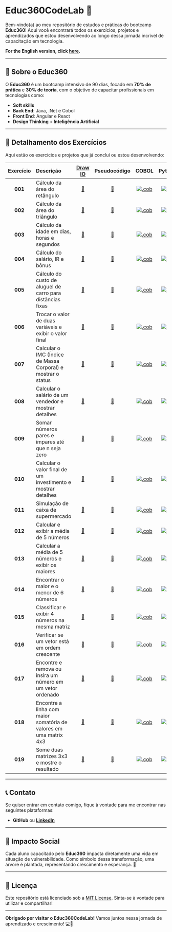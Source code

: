 # Educ360CodeLab 🚀

Bem-vindo(a) ao meu repositório de estudos e práticas do bootcamp **Educ360**! Aqui você encontrará todos os exercícios, projetos e aprendizados que estou desenvolvendo ao longo dessa jornada incrível de capacitação em tecnologia.

**For the English version, click [here](https://github.com/fmarqueseti/Educ360CodeLab/blob/main/README_EN.md).**

---

## 📝 **Sobre o Educ360**
O **Educ360** é um bootcamp intensivo de 90 dias, focado em **70% de prática** e **30% de teoria**, com o objetivo de capacitar profissionais em tecnologias como:
- **Soft skills**
- **Back End**: Java, .Net e Cobol
- **Front End**: Angular e React
- **Design Thinking + Inteligência Artificial**

---

## 📂 **Detalhamento dos Exercícios**
Aqui estão os exercícios e projetos que já concluí ou estou desenvolvendo:

| Exercício | Descrição | [Draw IO](https://app.diagrams.net/) | Pseudocódigo | COBOL | Python | Javascript |
|:-----------:|:-----------|:------------:|:---------------:|:--------------:|:--------------:|:--------------:|
| **001** | Cálculo da área do retângulo | [📐](https://github.com/fmarqueseti/Educ360CodeLab/blob/main/dia/exerc001.drawio) | [📝](https://github.com/fmarqueseti/Educ360CodeLab/blob/main/por/EXERC001.txt) | [![.cob](http://www.fmarques.eti.br/ico/file-type-cobol.svg ".cob")](https://github.com/fmarqueseti/Educ360CodeLab/blob/main/cob/EXERC001.cbl) | [![.py](http://www.fmarques.eti.br/ico/file-type-python.png ".py")](https://github.com/fmarqueseti/Educ360CodeLab/blob/main/py/exerc001.py) | [![.js](http://www.fmarques.eti.br/ico/file-type-js.jpg ".js")](https://github.com/fmarqueseti/Educ360CodeLab/blob/main/js/exerc001.js) |
| **002** | Cálculo da área do triângulo | [📐](https://github.com/fmarqueseti/Educ360CodeLab/blob/main/dia/exerc002.drawio) | [📝](https://github.com/fmarqueseti/Educ360CodeLab/blob/main/por/EXERC002.txt) | [![.cob](http://www.fmarques.eti.br/ico/file-type-cobol.svg ".cob")](https://github.com/fmarqueseti/Educ360CodeLab/blob/main/cob/EXERC002.cbl) | [![.py](http://www.fmarques.eti.br/ico/file-type-python.png ".py")](https://github.com/fmarqueseti/Educ360CodeLab/blob/main/py/exerc002.py) | [![.js](http://www.fmarques.eti.br/ico/file-type-js.jpg ".js")](https://github.com/fmarqueseti/Educ360CodeLab/blob/main/js/exerc002.js) |
| **003** | Cálculo da idade em dias, horas e segundos | [📐](https://github.com/fmarqueseti/Educ360CodeLab/blob/main/dia/exerc003.drawio) | [📝](https://github.com/fmarqueseti/Educ360CodeLab/blob/main/por/EXERC003.txt) | [![.cob](http://www.fmarques.eti.br/ico/file-type-cobol.svg ".cob")](https://github.com/fmarqueseti/Educ360CodeLab/blob/main/cob/EXERC003.cbl) | [![.py](http://www.fmarques.eti.br/ico/file-type-python.png ".py")](https://github.com/fmarqueseti/Educ360CodeLab/blob/main/py/exerc003.py) | [![.js](http://www.fmarques.eti.br/ico/file-type-js.jpg ".js")](https://github.com/fmarqueseti/Educ360CodeLab/blob/main/js/exerc003.js) |
| **004** | Cálculo do salário, IR e bônus | [📐](https://github.com/fmarqueseti/Educ360CodeLab/blob/main/dia/exerc004.drawio) | [📝](https://github.com/fmarqueseti/Educ360CodeLab/blob/main/por/EXERC004.txt) | [![.cob](http://www.fmarques.eti.br/ico/file-type-cobol.svg ".cob")](https://github.com/fmarqueseti/Educ360CodeLab/blob/main/cob/EXERC004.cbl) | [![.py](http://www.fmarques.eti.br/ico/file-type-python.png ".py")](https://github.com/fmarqueseti/Educ360CodeLab/blob/main/py/exerc005.py) | [![.js](http://www.fmarques.eti.br/ico/file-type-js.jpg ".js")](https://github.com/fmarqueseti/Educ360CodeLab/blob/main/js/exerc004.js) |
| **005** | Cálculo do custo de aluguel de carro para distâncias fixas | [📐](https://github.com/fmarqueseti/Educ360CodeLab/blob/main/dia/exerc005.drawio) | [📝](https://github.com/fmarqueseti/Educ360CodeLab/blob/main/por/EXERC005.txt) | [![.cob](http://www.fmarques.eti.br/ico/file-type-cobol.svg ".cob")](https://github.com/fmarqueseti/Educ360CodeLab/blob/main/cob/EXERC005.cbl) | [![.py](http://www.fmarques.eti.br/ico/file-type-python.png ".py")](https://github.com/fmarqueseti/Educ360CodeLab/blob/main/py/exerc005.py) | [![.js](http://www.fmarques.eti.br/ico/file-type-js.jpg ".js")](https://github.com/fmarqueseti/Educ360CodeLab/blob/main/js/exerc005.js) |
| **006** | Trocar o valor de duas variáveis e exibir o valor final | [📐](https://github.com/fmarqueseti/Educ360CodeLab/blob/main/por/exerc006.drawio) | [📝](https://github.com/fmarqueseti/Educ360CodeLab/blob/main/por/EXERC006.txt) | [![.cob](http://www.fmarques.eti.br/ico/file-type-cobol.svg ".cob")](https://github.com/fmarqueseti/Educ360CodeLab/blob/main/cob/EXERC006.cbl) | [![.py](http://www.fmarques.eti.br/ico/file-type-python.png ".py")](https://github.com/fmarqueseti/Educ360CodeLab/blob/main/py/exerc006.py) | [![.js](http://www.fmarques.eti.br/ico/file-type-js.jpg ".js")](https://github.com/fmarqueseti/Educ360CodeLab/blob/main/js/exerc006.js) |
| **007** | Calcular o IMC (Índice de Massa Corporal) e mostrar o status | [📐](https://github.com/fmarqueseti/Educ360CodeLab/blob/main/por/exerc007.drawio) | [📝](https://github.com/fmarqueseti/Educ360CodeLab/blob/main/por/EXERC007.txt) | [![.cob](http://www.fmarques.eti.br/ico/file-type-cobol.svg ".cob")](https://github.com/fmarqueseti/Educ360CodeLab/blob/main/cob/EXERC007.cbl) | [![.py](http://www.fmarques.eti.br/ico/file-type-python.png ".py")](https://github.com/fmarqueseti/Educ360CodeLab/blob/main/py/exerc007.py) | [![.js](http://www.fmarques.eti.br/ico/file-type-js.jpg ".js")](https://github.com/fmarqueseti/Educ360CodeLab/blob/main/js/exerc007.js) |
| **008** | Calcular o salário de um vendedor e mostrar detalhes | [📐](https://github.com/fmarqueseti/Educ360CodeLab/blob/main/por/exerc008.drawio) | [📝](https://github.com/fmarqueseti/Educ360CodeLab/blob/main/por/EXERC008.txt) | [![.cob](http://www.fmarques.eti.br/ico/file-type-cobol.svg ".cob")](https://github.com/fmarqueseti/Educ360CodeLab/blob/main/cob/EXERC008.cbl) | [![.py](http://www.fmarques.eti.br/ico/file-type-python.png ".py")](https://github.com/fmarqueseti/Educ360CodeLab/blob/main/py/exerc008.py) | [![.js](http://www.fmarques.eti.br/ico/file-type-js.jpg ".js")](https://github.com/fmarqueseti/Educ360CodeLab/blob/main/js/exerc008.js) |
| **009** | Somar números pares e ímpares até que n seja zero | [📐](https://github.com/fmarqueseti/Educ360CodeLab/blob/main/por/exerc009.drawio) | [📝](https://github.com/fmarqueseti/Educ360CodeLab/blob/main/por/EXERC009.txt) | [![.cob](http://www.fmarques.eti.br/ico/file-type-cobol.svg ".cob")](https://github.com/fmarqueseti/Educ360CodeLab/blob/main/cob/EXERC009.cbl) | [![.py](http://www.fmarques.eti.br/ico/file-type-python.png ".py")](https://github.com/fmarqueseti/Educ360CodeLab/blob/main/py/exerc009.py) | [![.js](http://www.fmarques.eti.br/ico/file-type-js.jpg ".js")](https://github.com/fmarqueseti/Educ360CodeLab/blob/main/js/exerc009.js) |
| **010** | Calcular o valor final de um investimento e mostrar detalhes | [📐](https://github.com/fmarqueseti/Educ360CodeLab/blob/main/por/exerc010.drawio) | [📝](https://github.com/fmarqueseti/Educ360CodeLab/blob/main/por/EXERC010.txt) | [![.cob](http://www.fmarques.eti.br/ico/file-type-cobol.svg ".cob")](https://github.com/fmarqueseti/Educ360CodeLab/blob/main/cob/EXERC010.cbl) | [![.py](http://www.fmarques.eti.br/ico/file-type-python.png ".py")](https://github.com/fmarqueseti/Educ360CodeLab/blob/main/py/exerc010.py) | [![.js](http://www.fmarques.eti.br/ico/file-type-js.jpg ".js")](https://github.com/fmarqueseti/Educ360CodeLab/blob/main/js/exerc010.js) |
| **011** | Simulação de caixa de supermercado | [📐](https://github.com/fmarqueseti/Educ360CodeLab/blob/main/por/exerc011.drawio) | [📝](https://github.com/fmarqueseti/Educ360CodeLab/blob/main/por/EXERC011.txt) | [![.cob](http://www.fmarques.eti.br/ico/file-type-cobol.svg ".cob")](https://github.com/fmarqueseti/Educ360CodeLab/blob/main/cob/EXERC011.cbl) | [![.py](http://www.fmarques.eti.br/ico/file-type-python.png ".py")](https://github.com/fmarqueseti/Educ360CodeLab/blob/main/py/exerc011.py) | [![.js](http://www.fmarques.eti.br/ico/file-type-js.jpg ".js")](https://github.com/fmarqueseti/Educ360CodeLab/blob/main/js/exerc011.js) |
| **012** | Calcular e exibir a média de 5 números | [📐](https://github.com/fmarqueseti/Educ360CodeLab/blob/main/por/exerc012.drawio) | [📝](https://github.com/fmarqueseti/Educ360CodeLab/blob/main/por/EXERC012.txt) | [![.cob](http://www.fmarques.eti.br/ico/file-type-cobol.svg ".cob")](https://github.com/fmarqueseti/Educ360CodeLab/blob/main/cob/EXERC012.cbl) | [![.py](http://www.fmarques.eti.br/ico/file-type-python.png ".py")](https://github.com/fmarqueseti/Educ360CodeLab/blob/main/py/exerc012.py) | [![.js](http://www.fmarques.eti.br/ico/file-type-js.jpg ".js")](https://github.com/fmarqueseti/Educ360CodeLab/blob/main/js/exerc012.js) |
| **013** | Calcular a média de 5 números e exibir os maiores | [📐](https://github.com/fmarqueseti/Educ360CodeLab/blob/main/por/exerc013.drawio) | [📝](https://github.com/fmarqueseti/Educ360CodeLab/blob/main/por/EXERC013.txt) | [![.cob](http://www.fmarques.eti.br/ico/file-type-cobol.svg ".cob")](https://github.com/fmarqueseti/Educ360CodeLab/blob/main/cob/EXERC013.cbl) | [![.py](http://www.fmarques.eti.br/ico/file-type-python.png ".py")](https://github.com/fmarqueseti/Educ360CodeLab/blob/main/py/exerc013.py) | [![.js](http://www.fmarques.eti.br/ico/file-type-js.jpg ".js")](https://github.com/fmarqueseti/Educ360CodeLab/blob/main/js/exerc013.js) |
| **014** | Encontrar o maior e o menor de 6 números | [📐](https://github.com/fmarqueseti/Educ360CodeLab/blob/main/por/exerc014.drawio) | [📝](https://github.com/fmarqueseti/Educ360CodeLab/blob/main/por/EXERC014.txt) | [![.cob](http://www.fmarques.eti.br/ico/file-type-cobol.svg ".cob")](https://github.com/fmarqueseti/Educ360CodeLab/blob/main/cob/EXERC014.cbl) | [![.py](http://www.fmarques.eti.br/ico/file-type-python.png ".py")](https://github.com/fmarqueseti/Educ360CodeLab/blob/main/py/exerc014.py) | [![.js](http://www.fmarques.eti.br/ico/file-type-js.jpg ".js")](https://github.com/fmarqueseti/Educ360CodeLab/blob/main/js/exerc014.js) |
| **015** | Classificar e exibir 4 números na mesma matriz | [📐](https://github.com/fmarqueseti/Educ360CodeLab/blob/main/por/exerc015.drawio) | [📝](https://github.com/fmarqueseti/Educ360CodeLab/blob/main/por/EXERC015.txt) | [![.cob](http://www.fmarques.eti.br/ico/file-type-cobol.svg ".cob")](https://github.com/fmarqueseti/Educ360CodeLab/blob/main/cob/EXERC015.cbl) | [![.py](http://www.fmarques.eti.br/ico/file-type-python.png ".py")](https://github.com/fmarqueseti/Educ360CodeLab/blob/main/py/exerc015.py) | [![.js](http://www.fmarques.eti.br/ico/file-type-js.jpg ".js")](https://github.com/fmarqueseti/Educ360CodeLab/blob/main/js/exerc015.js) |
| **016** | Verificar se um vetor está em ordem crescente | [📐](https://github.com/fmarqueseti/Educ360CodeLab/blob/main/por/exerc016.drawio) | [📝](https://github.com/fmarqueseti/Educ360CodeLab/blob/main/por/EXERC016.txt) | [![.cob](http://www.fmarques.eti.br/ico/file-type-cobol.svg ".cob")](https://github.com/fmarqueseti/Educ360CodeLab/blob/main/cob/EXERC016.cbl) | [![.py](http://www.fmarques.eti.br/ico/file-type-python.png ".py")](https://github.com/fmarqueseti/Educ360CodeLab/blob/main/py/exerc016.py) | [![.js](http://www.fmarques.eti.br/ico/file-type-js.jpg ".js")](https://github.com/fmarqueseti/Educ360CodeLab/blob/main/js/exerc016.js) |
| **017** | Encontre e remova ou insira um número em um vetor ordenado | [📐](https://github.com/fmarqueseti/Educ360CodeLab/blob/main/por/exerc017.drawio) | [📝](https://github.com/fmarqueseti/Educ360CodeLab/blob/main/por/EXERC017.txt) | [![.cob](http://www.fmarques.eti.br/ico/file-type-cobol.svg ".cob")](https://github.com/fmarqueseti/Educ360CodeLab/blob/main/cob/EXERC017.cbl) | [![.py](http://www.fmarques.eti.br/ico/file-type-python.png ".py")](https://github.com/fmarqueseti/Educ360CodeLab/blob/main/py/exerc017.py) | [![.js](http://www.fmarques.eti.br/ico/file-type-js.jpg ".js")](https://github.com/fmarqueseti/Educ360CodeLab/blob/main/js/exerc017.js) |
| **018** | Encontre a linha com maior somatória de valores em uma matrix 4x3 | [📐](https://github.com/fmarqueseti/Educ360CodeLab/blob/main/por/exerc018.drawio) | [📝](https://github.com/fmarqueseti/Educ360CodeLab/blob/main/por/EXERC018.txt) | [![.cob](http://www.fmarques.eti.br/ico/file-type-cobol.svg ".cob")](https://github.com/fmarqueseti/Educ360CodeLab/blob/main/cob/EXERC018.cbl) | [![.py](http://www.fmarques.eti.br/ico/file-type-python.png ".py")](https://github.com/fmarqueseti/Educ360CodeLab/blob/main/py/exerc018.py) | [![.js](http://www.fmarques.eti.br/ico/file-type-js.jpg ".js")](https://github.com/fmarqueseti/Educ360CodeLab/blob/main/js/exerc018.js) |
| **019** | Some duas matrizes 3x3 e mostre o resultado | [📐](https://github.com/fmarqueseti/Educ360CodeLab/blob/main/por/exerc019.drawio) | [📝](https://github.com/fmarqueseti/Educ360CodeLab/blob/main/por/EXERC019.txt) | [![.cob](http://www.fmarques.eti.br/ico/file-type-cobol.svg ".cob")](https://github.com/fmarqueseti/Educ360CodeLab/blob/main/cob/EXERC019.cbl) | [![.py](http://www.fmarques.eti.br/ico/file-type-python.png ".py")](https://github.com/fmarqueseti/Educ360CodeLab/blob/main/py/exerc019.py) | [![.js](http://www.fmarques.eti.br/ico/file-type-js.jpg ".js")](https://github.com/fmarqueseti/Educ360CodeLab/blob/main/js/exerc019.js) |

---

## 📞 **Contato**
Se quiser entrar em contato comigo, fique à vontade para me encontrar nas seguintes plataformas:

- **GitHub** ou [**LinkedIn**](https://www.linkedin.com/in/fmrqs/)

---

## 🌱 **Impacto Social**
Cada aluno capacitado pelo **Educ360** impacta diretamente uma vida em situação de vulnerabilidade. Como símbolo dessa transformação, uma árvore é plantada, representando crescimento e esperança. 🌳

---

## 📜 **Licença**
Este repositório está licenciado sob a [MIT License](/LICENSE). Sinta-se à vontade para utilizar e compartilhar!

---

**Obrigado por visitar o Educ360CodeLab!** Vamos juntos nessa jornada de aprendizado e crescimento! 💻🚀
